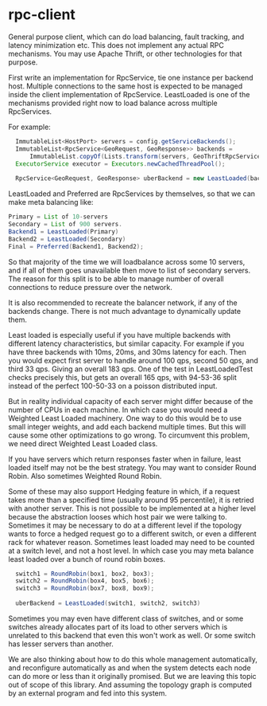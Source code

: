 rpc-client
==========

General purpose client, which can do load balancing, fault tracking, and latency minimization etc.
This does not implement any actual RPC mechanisms. You may use Apache Thrift, or other technologies
for that purpose.

First write an implementation for RpcService, tie one instance per backend host. Multiple connections
to the same host is expected to be managed inside the client implementation of RpcService. LeastLoaded
is one of the mechanisms provided right now to load balance across multiple RpcServices.

For example:
```java
  ImmutableList<HostPort> servers = config.getServiceBackends();
  ImmutableList<RpcService<GeoRequest, GeoResponse>> backends = 
      ImmutableList.copyOf(Lists.transform(servers, GeoThriftRpcService::new));
  ExecutorService executor = Executors.newCachedThreadPool();
  
  RpcService<GeoRequest, GeoResponse> uberBackend = new LeastLoaded(backends, executor);
```

LeastLoaded and Preferred are RpcServices by themselves, so that we can make meta balancing like:
```java
Primary = List of 10-servers
Secondary = List of 900 servers.
Backend1 = LeastLoaded(Primary)
Backend2 = LeastLoaded(Secondary)
Final = Preferred(Backend1, Backend2);
```

So that majority of the time we will loadbalance across some 10 servers, and if all of them goes
unavailable then move to list of secondary servers. The reason for this split is to be able to
manage number of overall connections to reduce pressure over the network.

It is also recommended to recreate the balancer network, if any of the backends change. There is not
much advantage to dynamically update them.

Least loaded is especially useful if you have multiple backends with different latency characteristics,
but similar capacity. For example if you have three backends with 10ms, 20ms, and 30ms latency for
each. Then you would expect first server to handle around 100 qps, second 50 qps, and third 33 qps. 
Giving an overall 183 qps. One of the test in LeastLoadedTest checks precisely this, but gets an 
overall 165 qps, with 94-53-36 split instead of the perfect 100-50-33 on a poisson distributed input.


But in reality individual capacity of each server might differ because of the number of CPUs in 
each machine. In which case you would need a Weighted Least Loaded machinery. One way to do this
would be to use small integer weights, and add each backend multiple times. But this will cause 
some other optimizations to go wrong. To circumvent this problem, we need direct Weighted Least Loaded
class. 

If you have servers which return responses faster when in failure, least loaded itself may not
be the best strategy. You may want to consider Round Robin. Also sometimes Weighted Round Robin.

Some of these may also support Hedging feature in which, if a request takes more than a specified
time (usually around 95 percentile), it is retried with another server. This is not possible to
be implemented at a higher level because the abstraction looses which host pair we were talking to.
Sometimes it may be necessary to do at a different level if the topology wants to force a hedged
request go to a different switch, or even a different rack for whatever reason. Sometimes least loaded
may need to be counted at a switch level, and not a host level. In which case you may meta balance
least loaded over a bunch of round robin boxes. 
```java
  switch1 = RoundRobin(box1, box2, box3);
  switch2 = RoundRobin(box4, box5, box6);
  switch3 = RoundRobin(box7, box8, box9);
  
  uberBackend = LeastLoaded(switch1, switch2, switch3)
```

Sometimes you may even have different class of switches, and or some switches already allocates part
of its load to other servers which is unrelated to this backend that even this won't work as well. Or
some switch has lesser servers than another.

We are also thinking about how to do this whole management automatically, and reconfigure automatically
as and when the system detects each node can do more or less than it originally promised. But we are
leaving this topic out of scope of this library. And assuming the topology graph is computed by an
external program and fed into this system.

